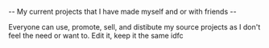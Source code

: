 -- My current projects that I have made myself and or with friends --

Everyone can use, promote, sell, and distibute my source projects as I don't feel the need or want to. Edit it, keep it the same idfc
